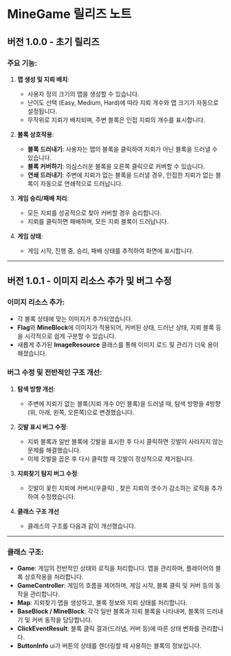 # MineGame 릴리즈 노트

## 버전 1.0.0 - 초기 릴리즈

### 주요 기능:

1. **맵 생성 및 지뢰 배치**:
   - 사용자 정의 크기의 맵을 생성할 수 있습니다.
   - 난이도 선택 (Easy, Medium, Hard)에 따라 지뢰 개수와 맵 크기가 자동으로 설정됩니다.
   - 무작위로 지뢰가 배치되며, 주변 블록은 인접 지뢰의 개수를 표시합니다.

2. **블록 상호작용**:
   - **블록 드러내기**: 사용자는 맵의 블록을 클릭하여 지뢰가 아닌 블록을 드러낼 수 있습니다.
   - **블록 커버하기**: 의심스러운 블록을 오른쪽 클릭으로 커버할 수 있습니다.
   - **연쇄 드러내기**: 주변에 지뢰가 없는 블록을 드러낼 경우, 인접한 지뢰가 없는 블록이 자동으로 연쇄적으로 드러납니다.

3. **게임 승리/패배 처리**:
   - 모든 지뢰를 성공적으로 찾아 커버할 경우 승리합니다.
   - 지뢰를 클릭하면 패배하며, 모든 지뢰 블록이 드러납니다.

4. **게임 상태**:
   - 게임 시작, 진행 중, 승리, 패배 상태를 추적하여 화면에 표시합니다.

---

## 버전 1.0.1 - 이미지 리소스 추가 및 버그 수정

### 이미지 리소스 추가:
- 각 블록 상태에 맞는 이미지가 추가되었습니다.
- **Flag**와 **MineBlock**에 이미지가 적용되어, 커버된 상태, 드러난 상태, 지뢰 블록 등을 시각적으로 쉽게 구분할 수 있습니다.
- 새롭게 추가된 **ImageResource** 클래스를 통해 이미지 로드 및 관리가 더욱 용이해졌습니다.

### 버그 수정 및 전반적인 구조 개선:

1. **탐색 방향 개선**:
   - 주변에 지뢰가 없는 블록(지뢰 개수 0인 블록)을 드러낼 때, 탐색 방향을 4방향(위, 아래, 왼쪽, 오른쪽)으로 변경했습니다.

2. **깃발 표시 버그 수정**:
   - 지뢰 블록과 일반 블록에 깃발을 표시한 후 다시 클릭하면 깃발이 사라지지 않는 문제를 해결했습니다.
   - 이제 깃발을 꼽은 후 다시 클릭할 때 깃발이 정상적으로 제거됩니다.
3. **지뢰찾기 탐지 버그 수정**:
   - 깃발이 꽃힌 지뢰에 커버시(우클릭) , 찾은 지뢰의 갯수가 감소하는 로직을 추가하여 수정했습니다.     
4. **클래스 구조 개선**
   - 클래스의 구조를 다음과 같이 개선했습니다.
---

### 클래스 구조:

- **Game**: 게임의 전반적인 상태와 로직을 처리합니다. 맵을 관리하며, 플레이어의 블록 상호작용을 처리합니다.
- **GameController**: 게임의 흐름을 제어하며, 게임 시작, 블록 클릭 및 커버 등의 동작을 관리합니다.
- **Map**: 지뢰찾기 맵을 생성하고, 블록 정보와 지뢰 상태를 처리합니다.
- **BaseBlock / MineBlock**: 각각 일반 블록과 지뢰 블록을 나타내며, 블록의 드러내기 및 커버 동작을 담당합니다.
- **ClickEventResult**: 블록 클릭 결과(드러냄, 커버 등)에 따른 상태 변화를 관리합니다.
- **ButtonInfo** ui가 버튼의 상태를 렌더링할 때 사용하는 블록의 정보입니다. 
